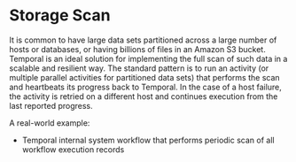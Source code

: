 # Storage Scan

It is common to have large data sets partitioned across a large number of hosts or databases, or having billions of files in an Amazon S3 bucket.
Temporal is an ideal solution for implementing the full scan of such data in a scalable and resilient way. The standard pattern
is to run an activity (or multiple parallel activities for partitioned data sets) that performs the scan and heartbeats its progress
back to Temporal. In the case of a host failure, the activity is retried on a different host and continues execution from the last reported progress.

A real-world example:

* Temporal internal system workflow that performs periodic scan of all workflow execution records

